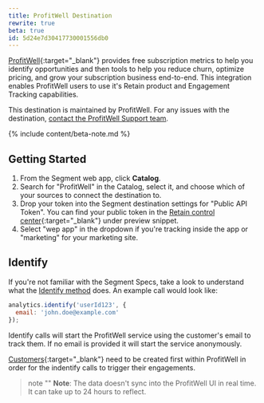 ```yaml
---
title: ProfitWell Destination
rewrite: true
beta: true
id: 5d24e7d30417730001556db0
---
```

[ProfitWell](https://www.profitwell.com){:target="_blank"} provides free subscription metrics to help you identify opportunities and then tools to help you reduce churn, optimize pricing, and grow your subscription business end-to-end. This integration enables ProfitWell users to use it's Retain product and Engagement Tracking capabilities.

This destination is maintained by ProfitWell. For any issues with the destination, [contact the ProfitWell Support team](mailto:product@profitwell.com).

{% include content/beta-note.md %}

## Getting Started



1. From the Segment web app, click **Catalog**.
2. Search for "ProfitWell" in the Catalog, select it, and choose which of your sources to connect the destination to.
3. Drop your token into the Segment destination settings for "Public API Token".
You can find your public token in the [Retain control center](https://www2.profitwell.com/app/engagement){:target="_blank"} under preview snippet.
4. Select "wep app" in the dropdown if you're tracking inside the app or "marketing" for your marketing site.

## Identify

If you're not familiar with the Segment Specs, take a look to understand what the [Identify method](/docs/connections/spec/identify/) does. An example call would look like:

```javascript
analytics.identify('userId123', {
  email: 'john.doe@example.com'
});
```

Identify calls will start the ProfitWell service using the customer's email to track them. If no email is provided it will start the service anonymously.

[Customers](https://www2.profitwell.com/app/customers){:target="_blank"} need to be created first within ProfitWell in order for the indentify calls to trigger their engagements.

> note ""
> **Note**: The data doesn't sync into the ProfitWell UI in real time. It can take up to 24 hours to reflect.
